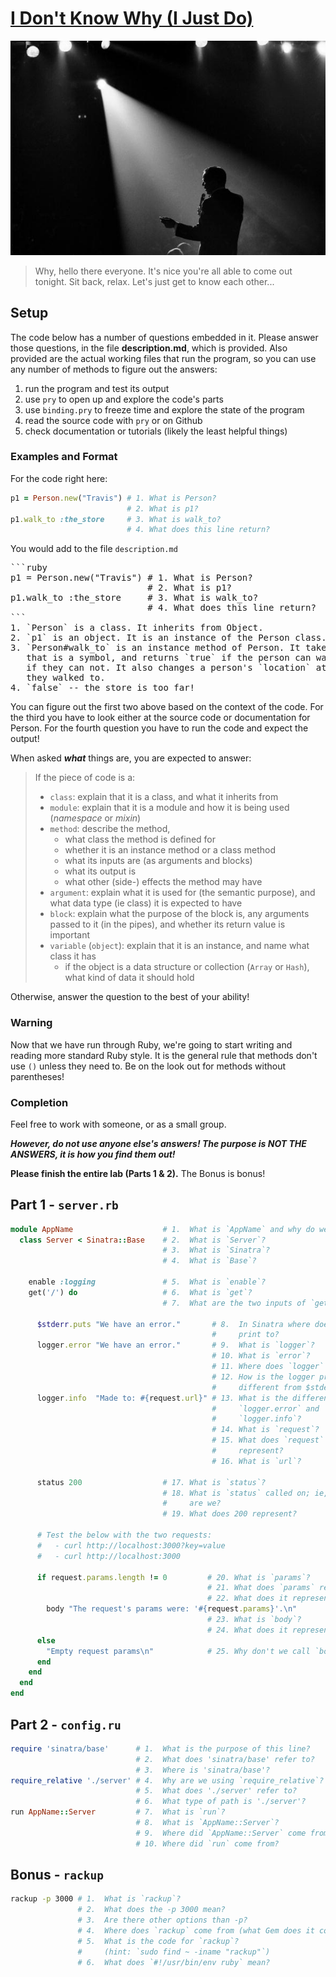# [I Don't Know Why (I Just Do)](https://www.youtube.com/watch?v=o9PJpz8Av_A)

![Frank just kicking it.](img/sinatra-on-stage.jpg)

> Why, hello there everyone. It's nice you're all able to come out tonight. Sit
> back, relax. Let's just get to know each other...

## Setup

The code below has a number of questions embedded in it. Please answer those
questions, in the file **description.md**, which is provided. Also provided are
the actual working files that run the program, so you can use any number of
methods to figure out the answers:

1. run the program and test its output
1. use `pry` to open up and explore the code's parts
1. use `binding.pry` to freeze time and explore the state of the program
1. read the source code with `pry` or on Github
1. check documentation or tutorials (likely the least helpful things)

### Examples and Format

For the code right here:

```ruby
p1 = Person.new("Travis") # 1. What is Person?
                          # 2. What is p1?
p1.walk_to :the_store     # 3. What is walk_to?
                          # 4. What does this line return?
```

You would add to the file `description.md`

<pre>
```ruby
p1 = Person.new("Travis") # 1. What is Person?
                          # 2. What is p1?
p1.walk_to :the_store     # 3. What is walk_to?
                          # 4. What does this line return?
```
1. `Person` is a class. It inherits from Object.
2. `p1` is an object. It is an instance of the Person class.
3. `Person#walk_to` is an instance method of Person. It takes a single argument
   that is a symbol, and returns `true` if the person can walk there, or false
   if they can not. It also changes a person's `location` attribute to be where
   they walked to.
4. `false` -- the store is too far!
</pre>

You can figure out the first two above based on the context of the code. For the
third you have to look either at the source code or documentation for Person.
For the fourth question you have to run the code and expect the output!

When asked ***what*** things are, you are expected to answer:

> If the piece of code is a:
> - `class`:  explain that it is a class, and what it inherits from
> - `module`: explain that it is a module and how it is being used (*namespace* or
>   *mixin*)
> - `method`: describe the method,
>   - what class the method is defined for
>   - whether it is an instance method or a class method
>   - what its inputs are (as arguments and blocks)
>   - what its output is
>   - what other (side-) effects the method may have
> - `argument`: explain what it is used for (the semantic purpose), and what
>   data type (ie class) it is expected to have
> - `block`: explain what the purpose of the block is, any arguments passed to
>   it (in the pipes), and whether its return value is important
> - `variable` (`object`): explain that it is an instance, and name what class it
>   has
>   - if the object is a data structure or collection (`Array` or `Hash`), what
>     kind of data it should hold

Otherwise, answer the question to the best of your ability!

### Warning

Now that we have run through Ruby, we're going to start writing and reading more
standard Ruby style. It is the general rule that methods don't use `()` unless
they need to. Be on the look out for methods without parentheses!

### Completion

Feel free to work with someone, or as a small group.

***However, do not use anyone else's answers! The purpose is NOT THE ANSWERS, it is
how you find them out!***

**Please finish the entire lab (Parts 1 &amp; 2).** The Bonus is bonus!

## Part 1 - `server.rb`

```ruby
module AppName                    # 1.  What is `AppName` and why do we use it?
  class Server < Sinatra::Base    # 2.  What is `Server`?
                                  # 3.  What is `Sinatra`?
                                  # 4.  What is `Base`?

    enable :logging               # 5.  What is `enable`?
    get('/') do                   # 6.  What is `get`?
                                  # 7.  What are the two inputs of `get`?

      $stderr.puts "We have an error."       # 8.  In Sinatra where does $stderr
                                             #     print to?
      logger.error "We have an error."       # 9.  What is `logger`?
                                             # 10. What is `error`?
                                             # 11. Where does `logger` print to?
                                             # 12. How is the logger print out
                                             #     different from $stderr?
      logger.info  "Made to: #{request.url}" # 13. What is the difference btwn
                                             #     `logger.error` and
                                             #     `logger.info`?
                                             # 14. What is `request`?
                                             # 15. What does `request`
                                             #     represent?
                                             # 16. What is `url`?

      status 200                  # 17. What is `status`?
                                  # 18. What is `status` called on; ie, where
                                  #     are we?
                                  # 19. What does 200 represent?

      # Test the below with the two requests:
      #   - curl http://localhost:3000?key=value
      #   - curl http://localhost:3000

      if request.params.length != 0         # 20. What is `params`?
                                            # 21. What does `params` return?
                                            # 22. What does it represent?
        body "The request's params were: '#{request.params}'.\n"
                                            # 23. What is `body`?
                                            # 24. What does it represent?
      else
        "Empty request params\n"            # 25. Why don't we call `body` here?
      end
    end
  end
end
```

## Part 2 - `config.ru`

```ruby
require 'sinatra/base'      # 1.  What is the purpose of this line?
                            # 2.  What does 'sinatra/base' refer to?
                            # 3.  Where is 'sinatra/base'?
require_relative './server' # 4.  Why are we using `require_relative`?
                            # 5.  What does './server' refer to?
                            # 6.  What type of path is './server'?
run AppName::Server         # 7.  What is `run`?
                            # 8.  What is `AppName::Server`?
                            # 9.  Where did `AppName::Server` come from?
                            # 10. Where did `run` come from?
```

## Bonus - `rackup`

```bash
rackup -p 3000 # 1.  What is `rackup`?
               # 2.  What does the -p 3000 mean?
               # 3.  Are there other options than -p?
               # 4.  Where does `rackup` come from (what Gem does it come with)?
               # 5.  What is the code for `rackup`?
               #     (hint: `sudo find ~ -iname "rackup"`)
               # 6.  What does `#!/usr/bin/env ruby` mean?
```
